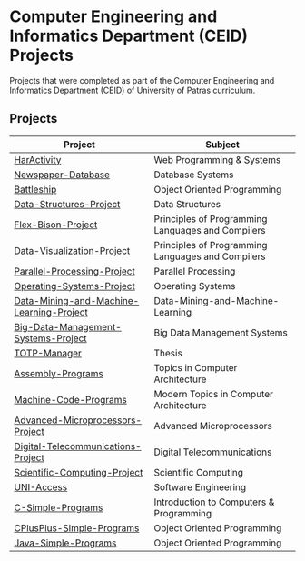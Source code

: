# Computer Engineering and Informatics Department (CEID) Projects

Projects that were completed as part of the Computer Engineering and Informatics Department (CEID) of University of Patras curriculum.

## Projects

| Project                                                                                                       	  | Subject |
| ----------------------------------------------------------------------------------------------------------------- | ------------------------------------------------- |
| [HarActivity](https://github.com/gthomas08/HarActivity)                                                           | Web Programming & Systems                         |
| [Newspaper-Database](https://github.com/gthomas08/Newspaper-Database)                                             | Database Systems                                  |
| [Battleship](https://github.com/gthomas08/Battleship)                                                             | Object Oriented Programming                       |
| [Data-Structures-Project](https://github.com/gthomas08/Data-Structures-Project)                                   | Data Structures                                   |
| [Flex-Bison-Project](https://github.com/gthomas08/Flex-Bison-Project)                                             | Principles of Programming Languages and Compilers |
| [Data-Visualization-Project](https://github.com/gthomas08/Data-Visualization-Project)                             | Principles of Programming Languages and Compilers |
| [Parallel-Processing-Project](https://github.com/gthomas08/Parallel-Processing-Project)                           | Parallel Processing                               |
| [Operating-Systems-Project](https://github.com/gthomas08/Operating-Systems-Project)                               | Operating Systems                                 |
| [Data-Mining-and-Machine-Learning-Project](https://github.com/gthomas08/Data-Mining-and-Machine-Learning-Project) | Data-Mining-and-Machine-Learning                  |
| [Big-Data-Management-Systems-Project](https://github.com/gthomas08/Big-Data-Management-Systems-Project)           | Big Data Management Systems                       |
| [TOTP-Manager](https://github.com/gthomas08/TOTP-Manager)                                                         | Thesis                                            |
| [Assembly-Programs](https://github.com/gthomas08/Assembly-Programs)                                               | Topics in Computer Architecture                   |
| [Machine-Code-Programs](https://github.com/gthomas08/Machine-Code-Programs)                                       | Modern Topics in Computer Architecture            |
| [Advanced-Microprocessors-Project](https://github.com/gthomas08/Advanced-Microprocessors-Project)                 | Advanced Microprocessors                          |
| [Digital-Telecommunications-Project](https://github.com/gthomas08/Digital-Telecommunications-Project)             | Digital Telecommunications                        |
| [Scientific-Computing-Project](https://github.com/gthomas08/Scientific-Computing-Project)                         | Scientific Computing                              |
| [UNI-Access](https://github.com/gthomas08/UNI-Access)                                                             | Software Engineering                              |
| [C-Simple-Programs](https://github.com/gthomas08/C-Simple-Programs)                                               | Introduction to Computers & Programming           |
| [CPlusPlus-Simple-Programs](https://github.com/gthomas08/CPlusPlus-Simple-Programs)                               | Object Oriented Programming                       |
| [Java-Simple-Programs](https://github.com/gthomas08/Java-Simple-Programs)                                         | Object Oriented Programming                       |
